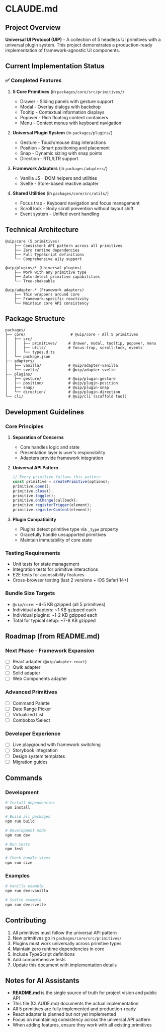 # CLAUDE.md

## Project Overview

**Universal UI Protocol (UIP)** - A collection of 5 headless UI primitives with a universal plugin system. This project demonstrates a production-ready implementation of framework-agnostic UI components.

## Current Implementation Status

### ✅ Completed Features

1. **5 Core Primitives** (in `packages/core/src/primitives/`)
   - Drawer - Sliding panels with gesture support
   - Modal - Overlay dialogs with backdrop
   - Tooltip - Contextual information displays
   - Popover - Rich floating content containers
   - Menu - Context menus with keyboard navigation

2. **Universal Plugin System** (in `packages/plugins/`)
   - Gesture - Touch/mouse drag interactions
   - Position - Smart positioning and placement
   - Snap - Dynamic sizing with snap points
   - Direction - RTL/LTR support

3. **Framework Adapters** (in `packages/adapters/`)
   - Vanilla JS - DOM helpers and utilities
   - Svelte - Store-based reactive adapter

4. **Shared Utilities** (in `packages/core/src/utils/`)
   - Focus trap - Keyboard navigation and focus management
   - Scroll lock - Body scroll prevention without layout shift
   - Event system - Unified event handling

## Technical Architecture

```
@uip/core (5 primitives)
    ├── Consistent API pattern across all primitives
    ├── Zero runtime dependencies
    ├── Full TypeScript definitions
    └── Comprehensive a11y support

@uip/plugins/* (Universal plugins)
    ├── Work with any primitive type
    ├── Auto-detect primitive capabilities
    └── Tree-shakeable

@uip/adapter-* (Framework adapters)
    ├── Thin wrappers around core
    ├── Framework-specific reactivity
    └── Maintain core API consistency
```

## Package Structure

```
packages/
├── core/                    # @uip/core - All 5 primitives
│   ├── src/
│   │   ├── primitives/     # drawer, modal, tooltip, popover, menu
│   │   ├── utils/          # focus-trap, scroll-lock, events
│   │   └── types.d.ts
│   └── package.json
├── adapters/
│   ├── vanilla/            # @uip/adapter-vanilla
│   └── svelte/             # @uip/adapter-svelte
├── plugins/
│   ├── gesture/            # @uip/plugin-gesture
│   ├── position/           # @uip/plugin-position
│   ├── snap/               # @uip/plugin-snap
│   └── direction/          # @uip/plugin-direction
└── cli/                    # @uip/cli (scaffold tool)
```

## Development Guidelines

### Core Principles

1. **Separation of Concerns**
   - Core handles logic and state
   - Presentation layer is user's responsibility
   - Adapters provide framework integration

2. **Universal API Pattern**
   ```javascript
   // Every primitive follows this pattern
   const primitive = createPrimitive(options);
   primitive.open();
   primitive.close();
   primitive.toggle();
   primitive.onChange(callback);
   primitive.registerTrigger(element);
   primitive.registerContent(element);
   ```

3. **Plugin Compatibility**
   - Plugins detect primitive type via `_type` property
   - Gracefully handle unsupported primitives
   - Maintain immutability of core state

### Testing Requirements

- Unit tests for state management
- Integration tests for primitive interactions
- E2E tests for accessibility features
- Cross-browser testing (last 2 versions + iOS Safari 14+)

### Bundle Size Targets

- `@uip/core`: ~4-5 KB gzipped (all 5 primitives)
- Individual adapters: ~1 KB gzipped each
- Individual plugins: ~1-2 KB gzipped each
- Total for typical setup: ~7-8 KB gzipped

## Roadmap (from README.md)

### Next Phase - Framework Expansion
- [ ] React adapter (`@uip/adapter-react`)
- [ ] Qwik adapter
- [ ] Solid adapter
- [ ] Web Components adapter

### Advanced Primitives
- [ ] Command Palette
- [ ] Date Range Picker
- [ ] Virtualized List
- [ ] Combobox/Select

### Developer Experience
- [ ] Live playground with framework switching
- [ ] Storybook integration
- [ ] Design system templates
- [ ] Migration guides

## Commands

### Development
```bash
# Install dependencies
npm install

# Build all packages
npm run build

# Development mode
npm run dev

# Run tests
npm test

# Check bundle sizes
npm run size
```

### Examples
```bash
# Vanilla example
npm run dev:vanilla

# Svelte example  
npm run dev:svelte
```

## Contributing

1. All primitives must follow the universal API pattern
2. New primitives go in `packages/core/src/primitives/`
3. Plugins must work universally across primitive types
4. Maintain zero runtime dependencies in core
5. Include TypeScript definitions
6. Add comprehensive tests
7. Update this document with implementation details

## Notes for AI Assistants

- **README.md** is the single source of truth for project vision and public API
- This file (CLAUDE.md) documents the actual implementation
- All 5 primitives are fully implemented and production-ready
- React adapter is planned but not yet implemented
- Focus on maintaining consistency across the universal API pattern
- When adding features, ensure they work with all existing primitives